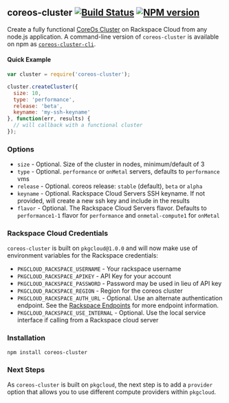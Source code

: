 ## coreos-cluster [![Build Status](https://secure.travis-ci.org/kenperkins/coreos-cluster.png?branch=master)](http://travis-ci.org/kenperkins/coreos-cluster) [![NPM version](https://badge.fury.io/js/coreos-cluster.png)](http://badge.fury.io/js/coreos-cluster)

Create a fully functional [CoreOs Cluster](https://coreos.com/using-coreos/) on Rackspace Cloud from any node.js application. A command-line version of `coreos-cluster` is available on npm as [`coreos-cluster-cli`](https://npmjs.org/package/coreos-cluster-cli).

#### Quick Example

```javascript
var cluster = require('coreos-cluster');

cluster.createCluster({
  size: 10,
  type: 'performance',
  release: 'beta',
  keyname: 'my-ssh-keyname'
}, function(err, results) {
  // will callback with a functional cluster
});
```

### Options

- `size` - Optional. Size of the cluster in nodes, minimum/default of 3
- `type` - Optional. `performance` or `onMetal` servers, defaults to `performance` vms
- `release` - Optional. coreos release: `stable` (default), `beta` or `alpha`
- `keyname` - Optional. Rackspace Cloud Servers SSH keyname. If not provided, will create a new ssh key and include in the results
- `flavor` - Optional. The Rackspace Cloud Servers flavor. Defaults to `performance1-1` flavor for `performance` and `onmetal-compute1` for `onMetal`

### Rackspace Cloud Credentials
`coreos-cluster` is built on `pkgcloud@1.0.0` and will now make use of environment variables for the Rackspace credentials:

- `PKGCLOUD_RACKSPACE_USERNAME` - Your rackspace username
- `PKGCLOUD_RACKSPACE_APIKEY` - API Key for your account
- `PKGCLOUD_RACKSPACE_PASSWORD` - Password may be used in lieu of API key
- `PKGCLOUD_RACKSPACE_REGION` - Region for the coreos cluster
- `PKGCLOUD_RACKSPACE_AUTH_URL` - Optional. Use an alternate authentication endpoint. See the [Rackspace Endpoints](http://docs.rackspace.com/servers/api/v2/cn-devguide/content/auth_endpoints.html) for more endpoint information.
- `PKGCLOUD_RACKSPACE_USE_INTERNAL` - Optional. Use the local service interface if calling from a Rackspace cloud server

### Installation

```
npm install coreos-cluster
```

### Next Steps
As `coreos-cluster` is built on `pkgcloud`, the next step is to add a `provider` option that allows you to use different compute providers within `pkgcloud`.